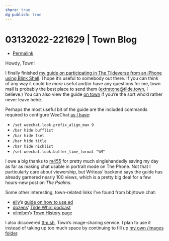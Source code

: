 ```yaml
---
share: true
dg-publish: true
---
```

# 03132022-221629 | Town Blog
- [Permalink](https://tilde.town/~extratone/blog/20220314.html)

Howdy, Town! 

I finally finished [my guide on participating in The Tildeverse from an iPhone using Blink Shell](https://bilge.world/tildetown-iphone-blink-shell). I hope it’s useful to somebody out there. If you can think of any way it could be *more* useful and/or have any questions for me, town mail is probably the best place to send them (extratone@tilde.town, I believe.) You can also view the guide [on town](https://tilde.town/~extratone/blink) if you’re the sort who’d rather never leave hehe.

Perhaps the most useful bit of the guide are the included commands required to configure WeeChat [as I have](https://tilde.town/~extratone/images/weechat.png):

- `/set weechat.look.prefix_align_max 9`
- `/bar hide bufflist`
- `/bar hide fset`
- `/bar hide title`
- `/bar hide nicklist`
- `/set weechat.look.buffer_time_format "%M"`

I owe a big thanks to [m455](https://tilde.town/~m455) for pretty much singlehandedly saving my day as far as making chat usable in portrait mode on The Phone. Not that I particularly care about viewership, but Writeas’ backend says the guide has already garnered nearly 100 views, which is a pretty big deal for a few hours-new post on *The Psalms*.

Some other interesting, town-related links I’ve found from bbj/town chat:
- [elly](https://tilde.town/~elly)’s [guide on how to use ed](https://elly.town/d/blog/2015-10-03-ed-tutorial.txt)
- [dozens](https://tilde.town/~dozens)’ [Tilde Whirl podcast](https://tilde.town/~dozens/podcast)
- [vilmibm](https://tilde.town/~vilmibm)’s [Town History page](https://tilde.town/~vilmibm/town.html)

I also discovered [ttm.sh](https://ttm.sh), Town’s image-sharing service. I plan to use it instead of taking up too much space by continuing to fill up [my own /images folder](https://tilde.town/~extratone/images). 